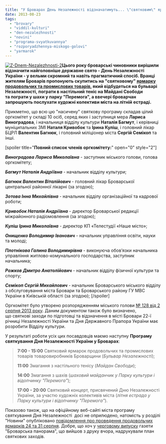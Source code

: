 ```yaml
---
title: "У Броварах День Незалежності відзначатимуть... \"святковим\" ярмарком продовольчих товарів"
date: 2013-08-23
tags: 
  - "brovary"
  - "viddil-kulturi"
  - "den-nezalezhnosti"
  - "novini"
  - "programa-svyatkuvannya"
  - "rozporyadzhennya-miskogo-golovi"
  - "yarmarok"
---
```


[![Z-Dnem-Nezalezhnosti-2](https://mpz.brovary.org/wp-content/uploads/2013/08/Z-Dnem-Nezalezhnosti-21.jpg)](https://mpz.brovary.org/wp-content/uploads/2013/08/Z-Dnem-Nezalezhnosti-21.jpg)**Цього року броварські чиновники вирішили відзначити найголовніше державне свято - День Незалежності України - у вельми скромний та навіть прагматичний спосіб. Вранці жителям Броварів пропонують скупитись на "святковому" [ярмарку продовольчих та промислових товарів](http://docs.pravo-znaty.org.ua/p8721/19.08.2013/132), який відбудеться на бульварі Незалежності, пограти в настільний теніс на Майдані Свободи та пограти у шахи у парку "Перемога", а ввечері броварчан запрошують послухати художні колективи міста на літній естраді.**

Прикметно, що всю цю "насичену" святкову програму складав цілий оргкомітет у складі 10 осіб, серед яких і заступниця мера **Лариса Виноградова**, і начальниця відділу культури **Наталія Багмут**, і керівниці муніципальних ЗМІ **Наталя Кривобок** та **Ірина Куліш**, і головний лікар БЦРЛ **Валентин Багнюк**, і головний міліціонер міста **Сергій Семікоп** та інші.

\[spoiler title="**Повний список членів оргкомітету:**" open="0" style="2"\]

_**Виноградова Лариса Миколаївна**_ - заступник міського голови, голова оргкомітету;

_**Багмут Наталія Андріївна**_ \- начальник відділу культури;

_**Багнюк Валентин Віталійович**_ \- головний лікар Броварської центральної районної лікарні (за згодою);

_**Зотова Інна Михайлівна**_ \- начальник відділу організаційної та кадрової роботи;

_**Кривобок Наталія Андріївна**_ \- директор Броварської редакції міжрайонного радіомовлення (за згодою);

_**Куліш Ірина Миколаївна**_ \- директор КП «Телестудії «Наше місто»;

_**Онищенко Володимир Іванович**_ \- начальник управління освіти, науки та молоді;

_**Плотнікова Галина Володимирівна**_ \- виконуюча обов’язки начальника управління житлово-комунального господарства, заступник начальника;

_**Рожков Дмитро Анатолійович**_ \- начальник відділу фізичної культури та спорту;

_**Семікоп Сергій Михайлович**_ \- начальник Броварського міського відділу з обслуговування міста Бровари та Броварського району ГУ МВС України в Київській області (за згодою); \[/spoiler\]

Оргкомітет було утворено розпорядженням міського голови [№ 128 від 2 серпня 2013 року](http://docs.pravo-znaty.org.ua/p8570/02.08.2013/128). Даним документом також було визначено, що святкові заходи по підготовці та відзначення в місті Бровари 22-ї річниці Незалежності України та Дня Державного Прапора України має розробити Відділу культури.

У результаті роботи усіх цих посавдовців маємо наступну **Програму святкування Дня Незалежності України у Броварах**:

> **7:00 - 15:00** Святковий ярмарок продовольчих та промислових товарів товаровиробників Броварщини (_Бульвар Незалежності_);
> 
> **11:00** Змагання з настільного тенісу (_Майдан Свободи_);
> 
> **14:00** Змагання з шахів (_шаховий майданчик у Парку культури і відопчинку "Перемога"_);
> 
> **17:00 - 20:00** Святковий концерт, присвячений Дню Незалежності України, за участю художніх колективів міста (_літня естрада у Парку культури і відопчинку "Перемога"_).

Показово також, що на офіційному веб-сайті міста програму святкування Дня Незалежності  досі не оприлюдено, натомість у розділі "Новини" опубліковано [повідомлення про проведення продовольчих ярмарків 24 та 31 серпня](http://brovary.kiev.ua/u-brovarakh-yarmarok-tovar%D1%96v). Добре, що хоч у [черговому випуску](http://storage.pravo-znaty.org.ua/docs/sky_4544700ab5f0842afebe17798d43f1bc.pdf) газети "Броварська панорама", що вийшов з друку вчора, надрукували план святкових заходів.
